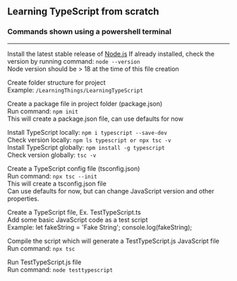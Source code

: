 ## Learning TypeScript from scratch
  
  
### Commands shown using a powershell terminal
---
Install the latest stable release of [Node.js](https://nodejs.org/en/download/)
If already installed, check the version by running command:  `node --version`  
Node version should be > 18 at the time of this file creation  
  
  
Create folder structure for project  
Example: `/LearningThings/LearningTypeScript`  
  
  
Create a package file in project folder (package.json)  
Run command: `npm init`  
This will create a package.json file, can use defaults for now  
  
  
Install TypeScript locally: `npm i typescript --save-dev`  
Check version locally: `npm ls typescript or npx tsc -v`  
Install TypeScript globally: `npm install -g typescript`  
Check version globally: `tsc -v`  
  
  
Create a TypeScript config file (tsconfig.json)  
Run command: `npx tsc --init`  
This will create a tsconfig.json file  
Can use defaults for now, but can change JavaScript version and other properties.  
  
  
Create a TypeScript file, Ex. TestTypeScript.ts  
Add some basic JavaScript code as a test script  
Example: let fakeString = 'Fake String';  console.log(fakeString);
  
  
Compile the script which will generate a TestTypeScript.js JavaScript file  
Run command: `npx tsc`  
  
  
Run TestTypeScript.js file    
Run command: `node testtypescript`  
  
  
